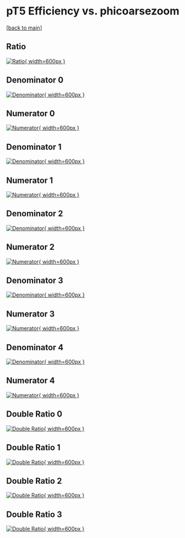 # pT5 Efficiency vs. phicoarsezoom

[[back to main](./)]



## Ratio

[![Ratio](../mtv/var/pT5_vtr_211_0_eff_phicoarsezoom.png){ width=600px }](../mtv/var/pT5_vtr_211_0_eff_phicoarsezoom.pdf)

## Denominator 0

[![Denominator](../mtv/den/pT5_vtr_211_0_eff_phicoarsezoom_den0.png){ width=600px }](../mtv/den/pT5_vtr_211_0_eff_phicoarsezoom_den0.pdf)

## Numerator 0

[![Numerator](../mtv/num/pT5_vtr_211_0_eff_phicoarsezoom_num0.png){ width=600px }](../mtv/num/pT5_vtr_211_0_eff_phicoarsezoom_num0.pdf)

## Denominator 1

[![Denominator](../mtv/den/pT5_vtr_211_0_eff_phicoarsezoom_den1.png){ width=600px }](../mtv/den/pT5_vtr_211_0_eff_phicoarsezoom_den1.pdf)

## Numerator 1

[![Numerator](../mtv/num/pT5_vtr_211_0_eff_phicoarsezoom_num1.png){ width=600px }](../mtv/num/pT5_vtr_211_0_eff_phicoarsezoom_num1.pdf)

## Denominator 2

[![Denominator](../mtv/den/pT5_vtr_211_0_eff_phicoarsezoom_den2.png){ width=600px }](../mtv/den/pT5_vtr_211_0_eff_phicoarsezoom_den2.pdf)

## Numerator 2

[![Numerator](../mtv/num/pT5_vtr_211_0_eff_phicoarsezoom_num2.png){ width=600px }](../mtv/num/pT5_vtr_211_0_eff_phicoarsezoom_num2.pdf)

## Denominator 3

[![Denominator](../mtv/den/pT5_vtr_211_0_eff_phicoarsezoom_den3.png){ width=600px }](../mtv/den/pT5_vtr_211_0_eff_phicoarsezoom_den3.pdf)

## Numerator 3

[![Numerator](../mtv/num/pT5_vtr_211_0_eff_phicoarsezoom_num3.png){ width=600px }](../mtv/num/pT5_vtr_211_0_eff_phicoarsezoom_num3.pdf)

## Denominator 4

[![Denominator](../mtv/den/pT5_vtr_211_0_eff_phicoarsezoom_den4.png){ width=600px }](../mtv/den/pT5_vtr_211_0_eff_phicoarsezoom_den4.pdf)

## Numerator 4

[![Numerator](../mtv/num/pT5_vtr_211_0_eff_phicoarsezoom_num4.png){ width=600px }](../mtv/num/pT5_vtr_211_0_eff_phicoarsezoom_num4.pdf)

## Double Ratio 0

[![Double Ratio](../mtv/ratio/pT5_vtr_211_0_eff_phicoarsezoom_ratio0.png){ width=600px }](../mtv/ratio/pT5_vtr_211_0_eff_phicoarsezoom_ratio0.pdf)

## Double Ratio 1

[![Double Ratio](../mtv/ratio/pT5_vtr_211_0_eff_phicoarsezoom_ratio1.png){ width=600px }](../mtv/ratio/pT5_vtr_211_0_eff_phicoarsezoom_ratio1.pdf)

## Double Ratio 2

[![Double Ratio](../mtv/ratio/pT5_vtr_211_0_eff_phicoarsezoom_ratio2.png){ width=600px }](../mtv/ratio/pT5_vtr_211_0_eff_phicoarsezoom_ratio2.pdf)

## Double Ratio 3

[![Double Ratio](../mtv/ratio/pT5_vtr_211_0_eff_phicoarsezoom_ratio3.png){ width=600px }](../mtv/ratio/pT5_vtr_211_0_eff_phicoarsezoom_ratio3.pdf)

